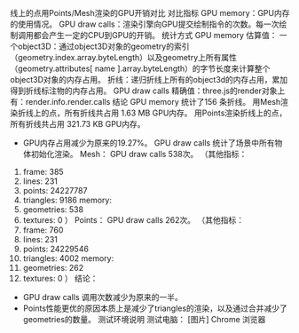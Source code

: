 线上的点用Points/Mesh渲染的GPU开销对比
对比指标
GPU memory：GPU内存的使用情况。
GPU draw calls：渲染引擎向GPU提交绘制指令的次数。每一次绘制调用都会产生一定的CPU到GPU的开销。
统计方式
GPU memory
估算值：
一个object3D：通过object3D对象的geometry的索引（geometry.index.array.byteLength）以及geometry上所有属性（geometry.attributes[ name ].array.byteLength）的字节长度来计算整个object3D对象的内存占用。
折线：递归折线上所有的object3d的内存占用，累加得到折线标注物的内存占用。
GPU draw calls 
精确值：three.js的render对象上有：render.info.render.calls
结论
GPU memory
 统计了156 条折线。
用Mesh渲染折线上的点，所有折线共占用 1.63 MB GPU内存。
用Points渲染折线上的点，所有折线共占用 321.73 KB GPU内存。
- GPU内存占用减少为原来的19.27%。
GPU draw calls 
统计了场景中所有物体初始化渲染。
Mesh：
GPU draw calls  538次。
（其他指标：
1. frame: 385
2. lines: 231
3. points: 24227787
4. triangles: 9186
memory: 
  1. geometries: 538
  2. textures: 0 ）
Points：
GPU draw calls  262次。
（其他指标：
1. frame: 760
2. lines: 231
3. points: 24229546
4. triangles: 4002
memory: 
  1. geometries: 262
  2. textures: 0 ）
结论：
- GPU draw calls  调用次数减少为原来的一半。
- Points性能更优的原因本质上是减少了triangles的渲染，以及通过合并减少了geometries的数量。
测试环境说明
测试电脑： 
[图片]
Chrome 浏览器
